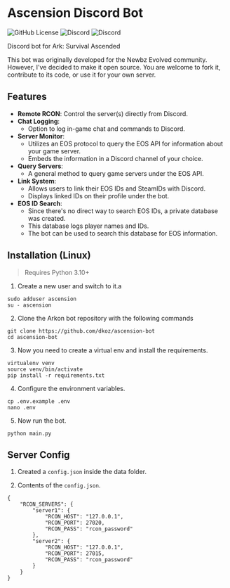 # Ascension Discord Bot
![GitHub License](https://img.shields.io/github/license/dkoz/ascension-bot?style=flat-square) ![Discord](https://img.shields.io/discord/802778278200475658?style=flat-square&label=community) ![Discord](https://img.shields.io/discord/1009881575187566632?style=flat-square&label=support)

Discord bot for Ark: Survival Ascended

This bot was originally developed for the Newbz Evolved community. However, I've decided to make it open source. You are welcome to fork it, contribute to its code, or use it for your own server.

## Features
- **Remote RCON**: Control the server(s) directly from Discord.
- **Chat Logging**: 
  - Option to log in-game chat and commands to Discord.
- **Server Monitor**: 
  - Utilizes an EOS protocol to query the EOS API for information about your game server.
  - Embeds the information in a Discord channel of your choice.
- **Query Servers**: 
  - A general method to query game servers under the EOS API.
- **Link System**: 
  - Allows users to link their EOS IDs and SteamIDs with Discord.
  - Displays linked IDs on their profile under the bot.
- **EOS ID Search**: 
  - Since there's no direct way to search EOS IDs, a private database was created.
  - This database logs player names and IDs.
  - The bot can be used to search this database for EOS information.

## Installation (Linux)
>Requires Python 3.10+

1. Create a new user and switch to it.a
```
sudo adduser ascension
su - ascension
```
2. Clone the Arkon bot repository with the following commands
```
git clone https://github.com/dkoz/ascension-bot
cd ascension-bot
```
3. Now you need to create a virtual env and install the requirements.
```
virtualenv venv
source venv/bin/activate
pip install -r requirements.txt
```
4. Configure the environment variables.
```
cp .env.example .env
nano .env
```
5. Now run the bot.
```
python main.py
```
## Server Config
1. Created a `config.json` inside the data folder.

2. Contents of the `config.json`.
```
{
    "RCON_SERVERS": {
        "server1": {
            "RCON_HOST": "127.0.0.1",
            "RCON_PORT": 27020,
            "RCON_PASS": "rcon_password"
        },
        "server2": {
            "RCON_HOST": "127.0.0.1",
            "RCON_PORT": 27015,
            "RCON_PASS": "rcon_password"
        }
    }
}
```